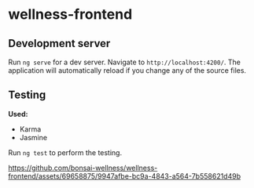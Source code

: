 # wellness-frontend

## Development server

Run `ng serve` for a dev server. Navigate to `http://localhost:4200/`. The application will automatically reload if you change any of the source files.

## Testing
**Used:**
* Karma
* Jasmine

Run `ng test` to perform the testing.



https://github.com/bonsai-wellness/wellness-frontend/assets/69658875/9947afbe-bc9a-4843-a564-7b558621d49b

